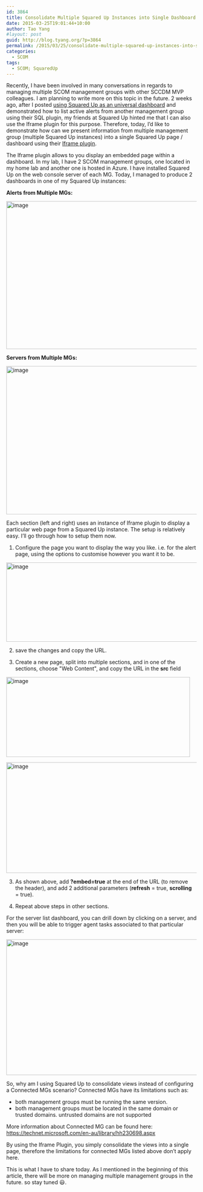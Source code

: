 ```yaml
---
id: 3864
title: Consolidate Multiple Squared Up Instances into Single Dashboard
date: 2015-03-25T19:01:44+10:00
author: Tao Yang
#layout: post
guid: http://blog.tyang.org/?p=3864
permalink: /2015/03/25/consolidate-multiple-squared-up-instances-into-single-dashboard/
categories:
  - SCOM
tags:
  - SCOM; SquaredUp
---
```

Recently, I have been involved in many conversations in regards to managing multiple SCOM management groups with other SCCDM MVP colleagues. I am planning to write more on this topic in the future. 2 weeks ago, after I posted <a href="http://blog.tyang.org/2015/03/13/using-squared-up-as-an-universal-dashboard-solution/">using Squared Up as an universal dashboard</a> and demonstrated how to list active alerts from another management group using their SQL plugin, my friends at Squared Up hinted me that I can also use the Iframe plugin for this purpose. Therefore, today, I’d like to demonstrate how can we present information from multiple management group (multiple Squared Up instances) into a single Squared Up page / dashboard using their <a href="http://support.squaredup.com/support/solutions/articles/197479-iframe-plugin-reference">Iframe plugin</a>.

The Iframe plugin allows to you display an embedded page within a dashboard. In my lab, I have 2 SCOM management groups, one located in my home lab and another one is hosted in Azure. I have installed Squared Up on the web console server of each MG. Today, I managed to produce 2 dashboards in one of my Squared Up instances:

<strong>Alerts from Multiple MGs:</strong>

<a href="http://blog.tyang.org/wp-content/uploads/2015/03/image29.png"><img style="background-image: none; padding-top: 0px; padding-left: 0px; display: inline; padding-right: 0px; border: 0px;" title="image" src="http://blog.tyang.org/wp-content/uploads/2015/03/image_thumb29.png" alt="image" width="690" height="390" border="0" /></a>

<strong>Servers from Multiple MGs:</strong>

<a href="http://blog.tyang.org/wp-content/uploads/2015/03/image30.png"><img style="background-image: none; padding-top: 0px; padding-left: 0px; display: inline; padding-right: 0px; border: 0px;" title="image" src="http://blog.tyang.org/wp-content/uploads/2015/03/image_thumb30.png" alt="image" width="691" height="391" border="0" /></a>

Each section (left and right) uses an instance of Iframe plugin to display a particular web page from a Squared Up instance. The setup is relatively easy. I’ll go through how to setup them now.

01. Configure the page you want to display the way you like. i.e. for the alert page, using the options to customise however you want it to be.

<a href="http://blog.tyang.org/wp-content/uploads/2015/03/image31.png"><img style="background-image: none; padding-top: 0px; padding-left: 0px; display: inline; padding-right: 0px; border: 0px;" title="image" src="http://blog.tyang.org/wp-content/uploads/2015/03/image_thumb31.png" alt="image" width="669" height="209" border="0" /></a>

02. save the changes and copy the URL.

03. Create a new page, split into multiple sections, and in one of the sections, choose "Web Content", and copy the URL in the <strong>src</strong> field

<a href="http://blog.tyang.org/wp-content/uploads/2015/03/image32.png"><img style="background-image: none; padding-top: 0px; padding-left: 0px; display: inline; padding-right: 0px; border: 0px;" title="image" src="http://blog.tyang.org/wp-content/uploads/2015/03/image_thumb32.png" alt="image" width="486" height="211" border="0" /></a>

<a href="http://blog.tyang.org/wp-content/uploads/2015/03/image33.png"><img style="background-image: none; padding-top: 0px; padding-left: 0px; display: inline; padding-right: 0px; border: 0px;" title="image" src="http://blog.tyang.org/wp-content/uploads/2015/03/image_thumb33.png" alt="image" width="616" height="292" border="0" /></a>

03. As shown above, add <strong>?embed=true</strong> at the end of the URL (to remove the header), and add 2 additional parameters (<strong>refresh</strong> = true, <strong>scrolling</strong> = true).

04. Repeat above steps in other sections.

For the server list dashboard, you can drill down by clicking on a server, and then you will be able to trigger agent tasks associated to that particular server:

<a href="http://blog.tyang.org/wp-content/uploads/2015/03/image34.png"><img style="background-image: none; padding-top: 0px; padding-left: 0px; display: inline; padding-right: 0px; border: 0px;" title="image" src="http://blog.tyang.org/wp-content/uploads/2015/03/image_thumb34.png" alt="image" width="634" height="358" border="0" /></a>

So, why am I using Squared Up to consolidate views instead of configuring a Connected MGs scenario? Connected MGs have its limitations such as:
<ul>
	<li>both management groups must be running the same version.</li>
	<li>both management groups must be located in the same domain or trusted domains. untrusted domains are not supported</li>
</ul>
More information about Connected MG can be found here: <a title="https://technet.microsoft.com/en-au/library/hh230698.aspx" href="https://technet.microsoft.com/en-au/library/hh230698.aspx">https://technet.microsoft.com/en-au/library/hh230698.aspx</a>

By using the Iframe Plugin, you simply consolidate the views into a single page, therefore the limitations for connected MGs listed above don’t apply here.

This is what I have to share today. As I mentioned in the beginning of this article, there will be more on managing multiple management groups in the future. so stay tuned :smiley:.